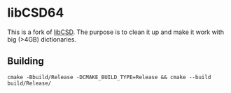 # libCSD64

This is a fork of [libCSD](https://github.com/migumar2/libCSD). The purpose is to clean it up and make it work with big (>4GB) dictionaries.

## Building

`cmake -Bbuild/Release -DCMAKE_BUILD_TYPE=Release && cmake --build build/Release/`
